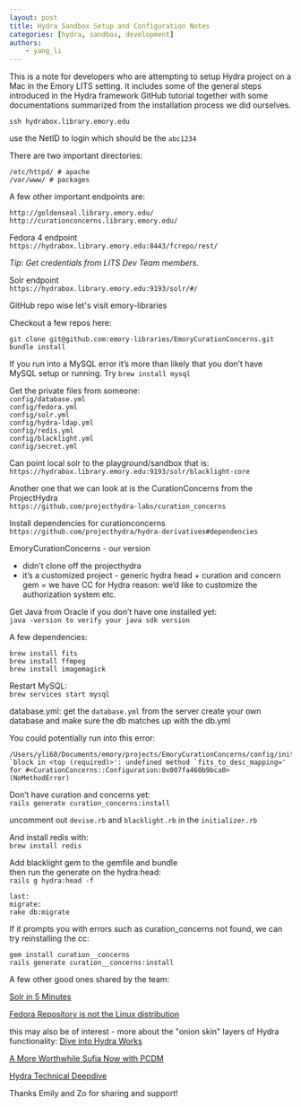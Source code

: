 ```yaml
---
layout: post
title: Hydra Sandbox Setup and Configuration Notes
categories: [hydra, sandbox, development]
authors:
    - yang_li
---
```


This is a note for developers who are attempting to setup Hydra project on a Mac in the Emory LITS setting. It includes some of the general steps introduced in the Hydra framework GitHub tutorial together with some documentations summarized from the installation process we did ourselves.  

```ssh hydrabox.library.emory.edu```

use the NetID to login which should be the `abc1234`  

There are two important directories:   
```
/etc/httpd/ # apache  
/var/www/ # packages
```

A few other important endpoints are:  
```
http://goldenseal.library.emory.edu/  
http://curationconcerns.library.emory.edu/
```

Fedora 4 endpoint  
`https://hydrabox.library.emory.edu:8443/fcrepo/rest/`

*Tip: Get credentials from LITS Dev Team members.*

Solr endpoint  
`https://hydrabox.library.emory.edu:9193/solr/#/`

GitHub repo wise let's visit emory-libraries

Checkout a few repos here:  
```
git clone git@github.com:emory-libraries/EmoryCurationConcerns.git  
bundle install
```

If you run into a MySQL error it’s more than likely that you don’t have MySQL setup or running. Try `brew install mysql`

Get the private files from someone:  
```config/database.yml```  
```config/fedora.yml```  
```config/solr.yml```  
```config/hydra-ldap.yml```  
```config/redis.yml```  
```config/blacklight.yml```  
```config/secret.yml```  

Can point local solr to the playground/sandbox that is:  
```https://hydrabox.library.emory.edu:9193/solr/blacklight-core```  

Another one that we can look at is the CurationConcerns from the ProjectHydra  
```https://github.com/projecthydra-labs/curation_concerns```   

Install dependencies for curationconcerns  
```https://github.com/projecthydra/hydra-derivatives#dependencies```  

EmoryCurationConcerns - our version
* didn’t clone off the projecthydra   
* it’s a customized project - generic hydra head + curation and concern gem = we have CC for Hydra
reason: we’d like to customize the authorization system etc.

Get Java from Oracle if you don’t have one installed yet:  
```java -version to verify your java sdk version```  

A few dependencies:  
```
brew install fits  
brew install ffmpeg  
brew install imagemagick  
```

Restart MySQL:  
```brew services start mysql```

database.yml:
get the `database.yml` from the server
create your own database and make sure the db matches up with the db.yml

You could potentially run into this error:  
```
/Users/yli60/Documents/emory/projects/EmoryCurationConcerns/config/initializers/curation_concerns.rb:2:in `block in <top (required)>': undefined method `fits_to_desc_mapping=' for #<CurationConcerns::Configuration:0x007fa460b9bca0> (NoMethodError)
```

Don’t have curation and concerns yet:  
```rails generate curation_concerns:install```  

uncomment out `devise.rb` and `blacklight.rb` in the `initializer.rb`

And install redis with:  
```brew install redis```

Add blacklight gem to the gemfile and bundle    
then run the generate on the hydra:head:   
```rails g hydra:head -f```

```
last:  
migrate:  
rake db:migrate   
```

If it prompts you with errors such as curation_concerns not found, we can try reinstalling the cc:  
```
gem install curation__concerns  
rails generate curation__concerns:install  
```

A few other good ones shared by the team:  

[Solr in 5 Minutes](https://www.youtube.com/watch?v=ClhrrPzJWmI)

[Fedora Repository is not the Linux distribution](https://www.youtube.com/watch?v=U9jaFM0Q2h0)

this may also be of interest - more about the "onion skin" layers of Hydra functionality:   [Dive into Hydra Works](https://github.com/projecthydra-labs/hydra-works/wiki/Dive-into-Hydra-Works)

[A More Worthwhile Sufia Now with PCDM](http://www.slideshare.net/jpstroop/a-more-worthwhile-sufia-now-with-pcdm)

[Hydra Technical Deepdive](http://www.slideshare.net/DuraSpace/hydra-technical-deepdive)

Thanks Emily and Zo for sharing and support!
